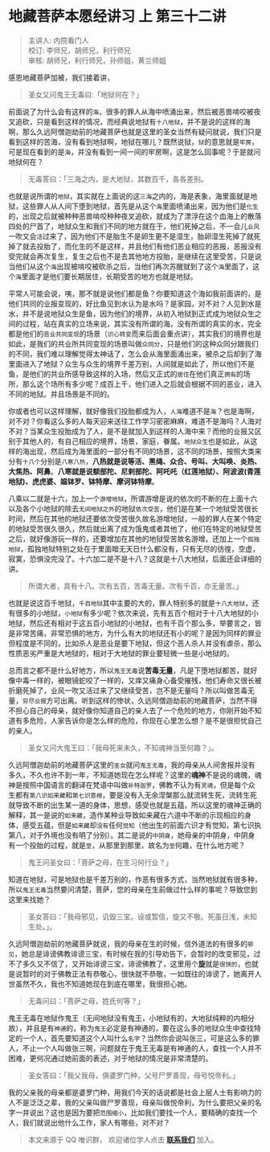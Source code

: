 # 地藏菩萨本愿经讲习 上 第三十二讲

> 主讲人: 内院看门人 <br />
> 校订: 李师兄，胡师兄，利行师兄 <br />
> 审核: 胡师兄，利行师兄，孙师姐，黄兰师姐 <br />

感恩地藏菩萨加被，我们接着讲，

> 圣女又问鬼王无毒曰:「地狱何在？」

前面说了为什么会有这样的`海`，很多的罪人从海中喷涌出来，然后被恶兽啃咬被夜叉追砍，只是看到这样的情况，而经典说地狱有`十八地狱`，并不是说的这样的海啊，那么久远阿僧迦劫前的地藏菩萨也就是这里的圣女当然有疑问就说，我们只是看到这样的苦海，没有看到地狱啊，地狱在哪儿？既然说狱，`狱`的意思就是`牢房`，可是现在看到的是`海`，并没有看到一间一间的牢房啊，这是怎么回事呢？于是就问地狱何在？

> 无毒答曰：「三海之内，是大地狱，其数百千，各各差别。

也就是说所谓的`地狱`，其实就在上面说的这`三海`之内的，海是表象，海里面就是地狱，这些罪人从人间下堕到地狱，首先是从这个`海`里面喷涌出来，因为他们是`化生`的，出现之后就被种种恶兽啃咬种种夜叉追砍，就成为了漂浮在这个血海上的散落四处的尸首了，地狱众生和我们不同的地方就在于，他们死掉之后，不一会儿`业风`一吹又会`活`过来了，因为他们不是胎生不是卵生更不是湿生，胎卵湿生死掉了就死掉了就去投胎了，而化生的不是这样，并且他们有他们恶业相应的恶报，恶报没有受完就会再次复生，复生之后也不是去其他地方投胎，是继续在这里受苦，只是说当他们从这个`海`出现被啃咬被砍杀之后，当他们再次苏醒就到了这个`海`里面了，这个`海`里面才是他们要长期居住，长期受苦的地方也就是地狱。

平常人可能会说，咦，那不就是说他们都是鱼？你要知道这个海如我前面讲的，是他们共同的业报变现的，好比鱼见到水认为是水吗？是家园，对不对？人见到水是水，并不是说地狱众生是鱼，因为他们的境界，从初入地狱到正式成为地狱众生之间的过程，站在真实的立场来说，其实没有所谓的海，没有所谓的真实的水，完全都是他们的`恶业共同变现`的场景（`识心转变`而来后面会重点讲），其实我们的境界也是如此，是我们的共业所共同变现的场景叫做`众同分`，只是他们的这种众同分跟我们的不同，我们难以理解觉得太神话了，怎么会从海里面涌出来，被杀之后却到了海里面进入了地狱？众生与众生的境界千差万别，人间就是如此了，所以他们不是鱼，是他们的共业所感导致这样的入场，然后又正式的`居住`在他们真正`拥有`的场所，那么这个场所有多少呢？成百上千，他们进入之后就会根据不同的恶业，进入不同的地狱。并且场景是不同的。

你或者也可以这样理解，就好像我们投胎都成为人，`人海`难道不是`海`？也是海啊，对不对？你看这么多的人每天迎来送往工作学习密密麻麻，难道不是海吗？人海对不对？当某众生投胎成为了人，是不是就加入到这样的人海中来？而他的业报又区别于其他人的，有自己相应的境界，场景，家庭，眷属。`地狱众生`也是如此，从这样的海出现，然后成为海里面的一部分有不同的场景，这不同的场景，按照大类来分有`十八个`分别是`八寒八热`，**八热就是说等活、黑绳、众合、号叫、大叫唤、炎热、大焦热、阿鼻**。**八寒就是说额部陀、尼剌部陀、阿吒吒（红莲地狱）、阿波波(青莲地狱)、虎虎婆、媪钵罗、钵特摩、摩诃钵特摩**。

八乘以二就是十六，加上一个`游增地狱`，所谓游增是说的依次的不断的在上面十六以及各个小地狱的除去`无间地狱之外`的地狱`依次受苦`，他们是在某一个地狱受苦很长时间，然后在其他的地狱还要依次受苦很久故名游增地狱，一般的罪人在某个特定的地狱受苦很久很久，然后就出离了成为饿鬼或者其他了，他们在特定的地狱受苦之后，就好像游玩一样的，还要增加在其他的地狱受苦故名游增。还加上一个`孤独地狱`，孤独地狱特别之处在于里面暗无天日什么都没有，只有无尽的彷徨，空虚，寂寞，恐惧没完没了。十六加二是不是十八？这就是十八大地狱，后面还会详细的讲。

> 所谓大者，具有十八。次有五百，苦毒无量。次有千百，亦无量苦。」

也就是说这百千地狱，`千百地狱`其中主要的大的，罪人特别多的就是`十八大地狱`，还有很多的小地狱，`小地狱`有多少呢？依次来说，先有五百个相对于十八大地狱的小地狱，然后还有相对于这五百小地狱的小地狱，也有千百个那么多，举要言之，皆是非常苦痛，非常恐惧的地方，为什么有大的地狱还有小的呢？是因为同样的罪业但程度是不同的，比如杀人是恶业是要下地狱，但这个恶人杀人并没有虐杀，那么性质恶劣严重是大地狱的，相对于大地狱的罪业要轻微一些是小地狱的。

总而言之都不是什么好地方，所以`鬼王无毒`说**苦毒无量**，凡是下堕地狱都苦，就好像中毒一样的，被眼镜蛇咬了一样的，又痒又痛身心备受摧残，他们寿命又很长被折磨死掉了，业风一吹又活过来了又继续受苦，岂不是无量吗？所以叫做苦毒无量，`穷尽业报`方可出离。听到这样的惨状，久远阿僧迦劫前的地藏菩萨，当然不得不担心自己的母亲，就好像你知道自己的亲人去了一个危险的地方，你刚开始不知道有多危险，人家告诉你是怎么样的危险，你现在心里怎么想？是不是很担忧自己的亲人。

> 圣女又问大鬼王曰：「我母死来未久，不知魂神当至何趣？」。

久远阿僧迦劫前的地藏菩萨这里的`圣女`就问`鬼王无毒`，我的母亲从人间舍报并没有多久，不久也许不到一年，不知道她现在怎么样呢？这里的**魂神**不是说的魂魄，魂神是按照中国语言的翻译在梵语中叫做`补特迦罗`，佛教不认为有`灵魂`，但是每个众生都有`第八识如来藏`和`第七识意根`，要是没有入无余涅槃那么就流转生死，流转生死就导致不断的出生某一道的身体，思想，感受也就是五蕴，所以这里的魂神正确的解释，其一是说的`如来藏`，造作某种业导致如来藏在六道中不断的示现相应的身体，感受五蕴，但是`如来藏`却`没有`任何`觉知`（他出生的前面六识才有觉知，第七识执第八，对于外境也没有明了分别）。其二是说的`中阴身`，她母亲的中阴身，中阴身有一个投胎的过程，就是`至`，从那里到那里，故名为`至`何趣，在什么地方呢？

> 鬼王问圣女曰：「菩萨之母，在生习何行业？」

知道在地狱，可是地狱也是千差万别的，作恶有很多方式，当然地狱就有很多种，所以`鬼王无毒`当然要问清楚，菩萨，您的母亲在生前做过什么样的事呢？导致您到这里来找她？

> 圣女答曰：「我母邪见，讥毁三宝。设或暂信，旋又不敬。死虽日浅，未知生处。」。

久远阿僧迦劫前的地藏菩萨就说，我的母亲在生的时候，信外道法的有很多的`邪见`，她总是诽谤佛教诽谤三宝，有时候在我的引导劝告下，会暂时的改变邪见，过不了多久又不信了，又开始诽谤三宝，诽谤佛教了，这里用个**旋**就是`很快的`，也就是说暂时的对于佛教正法有恭敬心，很快就不恭敬，一如既往的诽谤了，她离开人世虽然不久，我也不知道她现在到底在哪里，我很担心她。

> 无毒问曰：「菩萨之母，姓氏何等？」

鬼王无毒在地狱作鬼王（无间地狱没有鬼王，小地狱有的，大地狱纯粹的内相分故），并且是有`神通`的，称为`鬼王`必定是有神通的，要在这么多的地狱众生中查找特定的一个人，首先要知道这个人叫什么`名字`？当然你会说叫张三，可是这么多的罪人，不止一个人叫做张三啊，问题就在于鬼王无毒是有神通的人，查找一个人并不困难，更何况通过她前面的表述，对于地狱的情况是非常清楚的。

> 圣女答曰：「我父我母，俱婆罗门种，父号尸罗善现，母号悦帝利。」

我的父亲我的母亲都是婆罗门种，用我们今天的话说都是社会上层人士有影响力的人不是泛泛之辈，我的父亲叫做尸罗善现，母亲叫做悦帝利，为什么要把父亲的名字一并说出？这也是因为要把`范围缩小`，比如我们要找一个人，要精确的查找一个人，我们就说出他什么工作，家人有哪些，对不对？

> 本文来源于 QQ 唯识群， 欢迎诸位学人点击 **[联系我们](https://mp.weixin.qq.com/s/lZCfWjmLjgNR165Tx4_bCQ)** 加入。
